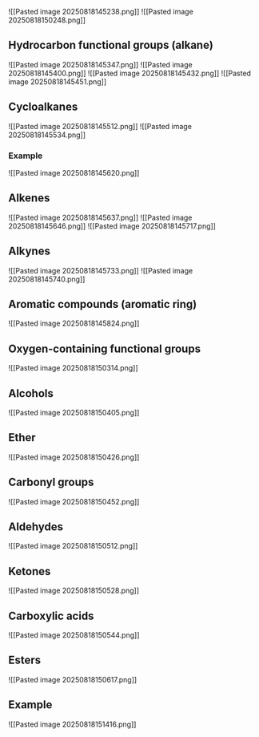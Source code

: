![[Pasted image 20250818145238.png]]
![[Pasted image 20250818150248.png]]
## Hydrocarbon functional groups (alkane)
![[Pasted image 20250818145347.png]]
![[Pasted image 20250818145400.png]]
![[Pasted image 20250818145432.png]]
![[Pasted image 20250818145451.png]]

## Cycloalkanes
![[Pasted image 20250818145512.png]]
![[Pasted image 20250818145534.png]]

### Example
![[Pasted image 20250818145620.png]]

## Alkenes
![[Pasted image 20250818145637.png]]
![[Pasted image 20250818145646.png]]
![[Pasted image 20250818145717.png]]

## Alkynes
![[Pasted image 20250818145733.png]]
![[Pasted image 20250818145740.png]]

## Aromatic compounds (aromatic ring)
![[Pasted image 20250818145824.png]]

## Oxygen-containing functional groups
![[Pasted image 20250818150314.png]]

## Alcohols
![[Pasted image 20250818150405.png]]

## Ether
![[Pasted image 20250818150426.png]]

## Carbonyl groups
![[Pasted image 20250818150452.png]]

## Aldehydes
![[Pasted image 20250818150512.png]]

## Ketones
![[Pasted image 20250818150528.png]]

## Carboxylic acids
![[Pasted image 20250818150544.png]]

## Esters
![[Pasted image 20250818150617.png]]

## Example
![[Pasted image 20250818151416.png]]
